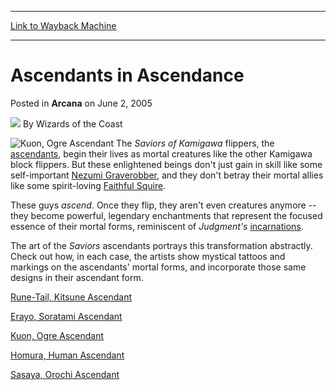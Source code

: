 
---
[Link to Wayback Machine](https://web.archive.org/web/20211023004531/https://magic.wizards.com/en/articles/archive/arcana/ascendants-ascendance-2005-06-02)

[_metadata_:author]:- "Wizards of the Coast"
[_metadata_:description]:- "The Saviors of Kamigawa flippers, the ascendants, begin their lives as mortal creatures like the other Kamigawa block flippers. But these enlightened beings don't just gain in skill like some self-important Nezumi Graverobber, and they don't betray their mortal allies like some spirit-loving Faithful Squire. These guys ascend. Once they flip, they aren't even creatures anymore"
[_metadata_:generator]:- "Drupal 7 (http://drupal.org)"
[_metadata_:node]:- "608726"
[_metadata_:publish_date]:- "2005-06-02"
[_metadata_:source]:- "div-main-content"
[_metadata_:title]:- "Ascendants in Ascendance"
[_metadata_:wayback_capture_timestamp]:- "2021-10-23 00:45:31"
[_metadata_:wayback_raw_url]:- "https://web.archive.org/web/20211023004531id_/https://magic.wizards.com/en/articles/archive/arcana/ascendants-ascendance-2005-06-02"
[_metadata_:wayback_url]:- "https://magic.wizards.com/en/articles/archive/arcana/ascendants-ascendance-2005-06-02"
---


Ascendants in Ascendance
========================



 Posted in **Arcana**
 on June 2, 2005 






![](https://media.magic.wizards.com/styles/auth_small/public/images/person/wizards_author.jpg)
By Wizards of the Coast











![Kuon, Ogre Ascendant](http://gatherer.wizards.com/Handlers/Image.ashx?type=card&name=Kuon%2C+Ogre+Ascendant)
The *Saviors of Kamigawa*  flippers, the [ascendants](http://gatherer.wizards.com/default.asp?first=1&last=100&term=ascendant&Field_Name=on&Field_Rules=on&Field_Type=on&setfilter=SaviorsofKamigawa&colorfilter=All&output=summary&sort=name&x=51&y=17), begin their lives as mortal creatures like the other Kamigawa block flippers. But these enlightened beings don't just gain in skill like some self-important [Nezumi Graverobber](http://gatherer.wizards.com/Pages/Card/Details.aspx?&name=Nezumi%2BGraverobber), and they don't betray their mortal allies like some spirit-loving [Faithful Squire](http://gatherer.wizards.com/Pages/Card/Details.aspx?&name=Faithful%2BSquire). 


These guys *ascend*. Once they flip, they aren't even creatures anymore -- they become powerful, legendary enchantments that represent the focused essence of their mortal forms, reminiscent of *Judgment's* 
[incarnations](http://gatherer.wizards.com/default.asp?first=1&last=100&term=incarnation&Field_Name=on&Field_Rules=on&Field_Type=on&setfilter=Judgment&colorfilter=All&output=summary&sort=name). 


The art of the *Saviors* ascendants portrays this transformation abstractly. Check out how, in each case, the artists show mystical tattoos and markings on the ascendants' mortal forms, and incorporate those same designs in their ascendant form.


[Rune-Tail, Kitsune Ascendant](http://gatherer.wizards.com/Pages/Card/Details.aspx?&name=Rune-Tail%252C%2BKitsune%2BAscendant)



[Erayo, Soratami Ascendant](http://gatherer.wizards.com/Pages/Card/Details.aspx?&name=Erayo%252C%2BSoratami%2BAscendant)



[Kuon, Ogre Ascendant](http://gatherer.wizards.com/Pages/Card/Details.aspx?&name=Kuon%252C%2BOgre%2BAscendant)



[Homura, Human Ascendant](http://gatherer.wizards.com/Pages/Card/Details.aspx?&name=Homura%252C%2BHuman%2BAscendant)



[Sasaya, Orochi Ascendant](http://gatherer.wizards.com/Pages/Card/Details.aspx?&name=Sasaya%252C%2BOrochi%2BAscendant)








